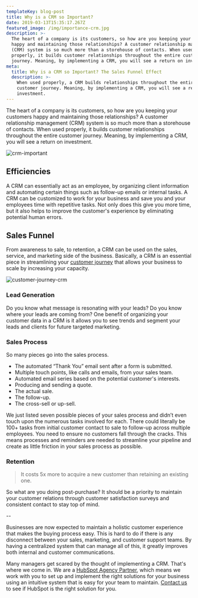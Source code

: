 ```yaml
---
templateKey: blog-post
title: Why is a CRM so Important?
date: 2019-03-13T15:35:17.267Z
featured_image: /img/importance-crm.jpg
description: >-
  The heart of a company is its customers, so how are you keeping your customers
  happy and maintaining those relationships? A customer relationship management
  (CRM) system is so much more than a storehouse of contacts. When used
  properly, it builds customer relationships throughout the entire customer
  journey. Meaning, by implementing a CRM, you will see a return on investment.
meta:
  title: Why is a CRM so Important? The Sales Funnel Effect
  description: >-
    When used properly, a CRM builds relationships throughout the entire
    customer journey. Meaning, by implementing a CRM, you will see a return on
    investment.
---
```

The heart of a company is its customers, so how are you keeping your customers happy and maintaining those relationships? A customer relationship management (CRM) system is so much more than a storehouse of contacts. When used properly, it builds customer relationships throughout the entire customer journey. Meaning, by implementing a CRM, you will see a return on investment.

![crm-important](/img/importance-crm-sm.jpg "crm-important")

## Efficiencies

A CRM can essentially act as an employee, by organizing client information and automating certain things such as follow-up emails or internal tasks. A CRM can be customized to work for your business and save you and your employees time with repetitive tasks. Not only does this give you more time, but it also helps to improve the customer's experience by eliminating potential human errors.

## Sales Funnel

From awareness to sale, to retention, a CRM can be used on the sales, service, and marketing side of the business. Basically, a CRM is an essential piece in streamlining your [customer journey](http://www.stevewhittington.com/four-stages-customer-journey/) that allows your business to scale by increasing your capacity. 

![customer-journey-crm](/img/customer-journey-codifying.jpg "customer-journey-crm")

### Lead Generation

Do you know what message is resonating with your leads? Do you know where your leads are coming from? One benefit of organizing your customer data in a CRM is it allows you to see trends and segment your leads and clients for future targeted marketing. 

### Sales Process

So many pieces go into the sales process. 

* The automated “Thank You” email sent after a form is submitted. 
* Multiple touch points, like calls and emails, from your sales team. 
* Automated email series based on the potential customer's interests. 
* Producing and sending a quote. 
* The actual sale. 
* The follow-up. 
* The cross-sell or up-sell. 

We just listed seven possible pieces of your sales process and didn’t even touch upon the numerous tasks involved for each. There could literally be 100+ tasks from initial customer contact to sale to follow-up across multiple employees. You need to ensure no customers fall through the cracks. This means processes and reminders are needed to streamline your pipeline and create as little friction in your sales process as possible.

### Retention

> It costs 5x more to acquire a new customer than retaining an existing one. 

So what are you doing post-purchase? It should be a priority to maintain your customer relations through customer satisfaction surveys and consistent contact to stay top of mind. 

\--

Businesses are now expected to maintain a holistic customer experience that makes the buying process easy. This is hard to do if there is any disconnect between your sales, marketing, and customer support teams. By having a centralized system that can manage all of this, it greatly improves both internal and customer communications.

Many managers get scared by the thought of implementing a CRM. That's where we come in. We are a [HubSpot Agency Partner](https://www.graphicintuitions.com/blog/gi-is-a-hubspot-agency-partner/), which means we work with you to set up and implement the right solutions for your business using an intuitive system that is easy for your team to maintain. [Contact us](https://www.graphicintuitions.com/contact) to see if HubSpot is the right solution for you.
